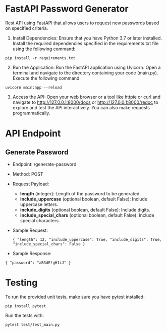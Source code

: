 # FastAPI Password Generator
Rest API using FastAPI that allows users to request new passwords based on specified criteria.

1. Install Dependencies:
Ensure that you have Python 3.7 or later installed. Install the required dependencies specified in the requirements.txt file using the following command:

`pip install -r requirements.txt`

2. Run the Application:
Run the FastAPI application using Uvicorn. Open a terminal and navigate to the directory containing your code (main.py). Execute the following command:

`uvicorn main:app --reload`

3. Access the API:
Open your web browser or a tool like httpie or curl and navigate to http://127.0.0.1:8000/docs or http://127.0.0.1:8000/redoc to explore and test the API interactively. You can also make requests programmatically.

# API Endpoint
## Generate Password

- Endpoint: /generate-password

- Method: POST

- Request Payload:
  - **length** (integer): Length of the password to be generated.
  - **include_uppercase** (optional boolean, default False): Include uppercase letters.
  - **include_digits** (optional boolean, default False): Include digits.
  - **include_special_chars** (optional boolean, default False): Include special characters.

- Sample Request:
  
  `
  {
  "length": 12,
  "include_uppercase": True,
  "include_digits": True,
  "include_special_chars": False
}
`

- Sample Response:

`
{
  "password": "aB3dE!gH1iJ"
}
`

# Testing
To run the provided unit tests, make sure you have pytest installed:

`pip install pytest`

Run the tests with:

`pytest test/test_main.py`
